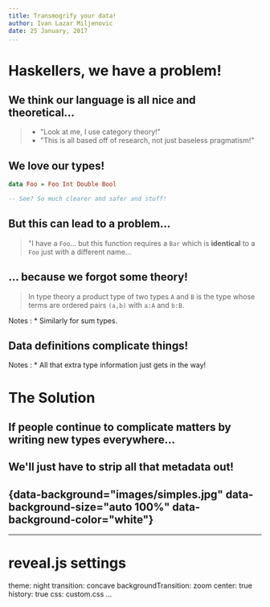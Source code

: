 ```yaml
---
title: Transmogrify your data!
author: Ivan Lazar Miljenovic
date: 25 January, 2017
...
```


Haskellers, we have a problem!
==============================

## We think our language is all nice and theoretical...

> * "Look at me, I use category theory!"
> * "This is all based off of research, not just baseless pragmatism!"

## We love our types!

```haskell
data Foo = Foo Int Double Bool

-- See? So much clearer and safer and stuff!
```

## But this can lead to a problem...

> "I have a `Foo`... but this function requires a `Bar` which is
> **identical** to a `Foo` just with a different name...

## ... because we forgot some theory!

> In type theory a product type of two types `A` and `B` is the type
> whose terms are ordered pairs `(a,b)` with `a:A` and
> `b:B`.

Notes
:   * Similarly for sum types.

## Data definitions complicate things!

Notes
:   * All that extra type information just gets in the way!

The Solution
============

## If people continue to complicate matters by writing new types everywhere...

## We'll just have to strip all that metadata out!

## {data-background="images/simples.jpg" data-background-size="auto 100%" data-background-color="white"}

---
# reveal.js settings
theme: night
transition: concave
backgroundTransition: zoom
center: true
history: true
css: custom.css
...
